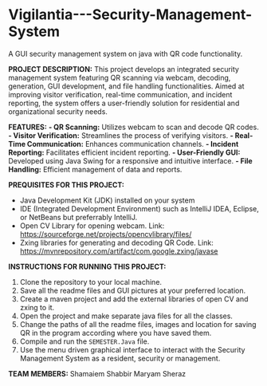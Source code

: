 # Vigilantia---Security-Management-System
A GUI security management system on java with QR code functionality.

**PROJECT DESCRIPTION:**
This project develops an integrated security management system featuring QR scanning via webcam, decoding, generation, GUI development, and file handling functionalities. Aimed at improving visitor verification, real-time communication, and incident reporting, the system offers a user-friendly solution for residential and organizational security needs.

**FEATURES:**
**- QR Scanning:** Utilizes webcam to scan and decode QR codes.
**- Visitor Verification:** Streamlines the process of verifying visitors.
**- Real-Time Communication:** Enhances communication channels.
**- Incident Reporting:** Facilitates efficient incident reporting.
**- User-Friendly GUI:** Developed using Java Swing for a responsive and intuitive interface.
**- File Handling:** Efficient management of data and reports.

**PREQUISITES FOR THIS PROJECT:**
- Java Development Kit (JDK) installed on your system
- IDE (Integrated Development Environment) such as IntelliJ IDEA, Eclipse, or NetBeans but preferrably IntelliJ.
- Open CV Library for opening webcam. Link: https://sourceforge.net/projects/opencvlibrary/files/
- Zxing libraries for generating and decoding QR Code. Link: https://mvnrepository.com/artifact/com.google.zxing/javase

**INSTRUCTIONS FOR RUNNING THIS PROJECT:**
1. Clone the repository to your local machine.
2. Save all the readme files and GUI pictures at your preferred location.
3. Create a maven project and add the external libraries of open CV and zxing to it.
4. Open the project and make separate java files for all the classes.
5. Change the paths of all the readme files, images and location for saving QR in the program according where you have saved them.
6. Compile and run the `SEMESTER.Java` file.
7. Use the menu driven graphical interface to interact with the Security Management System as a resident, security or management.

**TEAM MEMBERS:**
Shamaiem Shabbir
Maryam Sheraz
